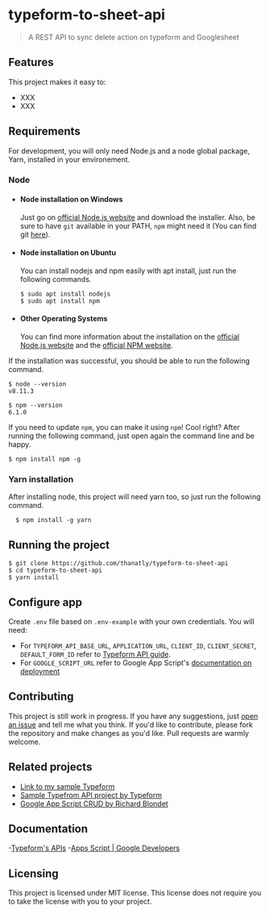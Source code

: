 # typeform-to-sheet-api
> A REST API to sync delete action on typeform and Googlesheet 
## Features
This project makes it easy to:
* XXX
* XXX
## Requirements
For development, you will only need Node.js and a node global package, Yarn, installed in your environement.
### Node
- #### Node installation on Windows

  Just go on [official Node.js website](https://nodejs.org/) and download the installer.
Also, be sure to have `git` available in your PATH, `npm` might need it (You can find git [here](https://git-scm.com/)).

- #### Node installation on Ubuntu

  You can install nodejs and npm easily with apt install, just run the following commands.

      $ sudo apt install nodejs
      $ sudo apt install npm

- #### Other Operating Systems
  You can find more information about the installation on the [official Node.js website](https://nodejs.org/) and the [official NPM website](https://npmjs.org/).

If the installation was successful, you should be able to run the following command.

    $ node --version
    v8.11.3

    $ npm --version
    6.1.0

If you need to update `npm`, you can make it using `npm`! Cool right? After running the following command, just open again the command line and be happy.

    $ npm install npm -g
### Yarn installation
  After installing node, this project will need yarn too, so just run the following command.

      $ npm install -g yarn
## Running the project

    $ git clone https://github.com/thanatly/typeform-to-sheet-api
    $ cd typeform-to-sheet-api
    $ yarn install

## Configure app
Create `.env` file based on `.env-example` with your own credentials. You will need:
- For `TYPEFORM_API_BASE_URL`, `APPLICATION_URL`, `CLIENT_ID`, `CLIENT_SECRET`, `DEFAULT_FORM_ID` refer to [Typeform API guide](https://developer.typeform.com/get-started/personal-access-token/).
- For `GOOGLE_SCRIPT_URL` refer to Google App Script's [documentation on deployment](https://developers.google.com/apps-script/concepts/deployments)

## Contributing
This project is still work in progress. If you have any suggestions, just [open an issue][issues] and tell me what you think.
If you'd like to contribute, please fork the repository and make changes as you'd like. Pull requests are warmly welcome.
## Related projects
- [Link to my sample Typeform](https://finatalie13.typeform.com/to/sY1gauC4?typeform-source=admin.typeform.com)
- [Sample Typefrom API project by Typeform](https://github.com/Typeform/results-example)
- [Google App Script CRUD by Richard Blondet](https://gist.github.com/richardblondet/ce87a397ef669d4d25dd21ea02b9dda1)
## Documentation
-[Typeform's APIs](https://developer.typeform.com)
-[Apps Script | Google Developers](https://developers.google.com/apps-script)
## Licensing
This project is licensed under MIT license. This license does not require you to take the license with you to your project.

[issues]:https://github.com/thanatly/typeform-to-sheet-api/issues